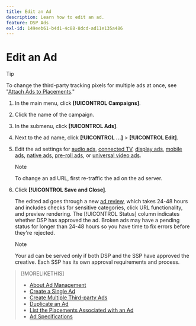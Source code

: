 ```yaml
---
title: Edit an Ad
description: Learn how to edit an ad.
feature: DSP Ads
exl-id: 149eeb61-b4d1-4c88-8dcd-ad11e135a486
---
```

# Edit an Ad

>[!TIP]
>
>To change the third-party tracking pixels for multiple ads at once, see "[Attach Ads to Placements](/help/dsp/campaign-management/ads/ad-attach-detach-placement.md)."

1. In the main menu, click **[!UICONTROL Campaigns]**.

1. Click the name of the campaign.

1. In the submenu, click **[!UICONTROL Ads]**.

1. Next to the ad name, click  **[!UICONTROL ...]** > **[!UICONTROL Edit]**.

1. Edit the ad settings for [audio ads](ad-settings-audio.md), [connected TV](ad-settings-connected-tv.md), [display ads](ad-settings-display.md), [mobile ads](ad-settings-mobile.md), [native ads](ad-settings-native.md), [pre-roll ads](ad-settings-pre-roll.md), or [universal video ads](ad-settings-universal-video.md).

    >[!NOTE]
    >
    >To change an ad URL, first re-traffic the ad on the ad server.

1. Click **[!UICONTROL Save and Close]**.

   The edited ad goes through a new [ad review](ad-about.md), which takes 24-48 hours and includes checks for sensitive categories, click URL functionality, and preview rendering. The [!UICONTROL Status] column indicates whether DSP has approved the ad. Broken ads may have a pending status for longer than 24-48 hours so you have time to fix errors before they're rejected.

   >[!NOTE]
   >
   >Your ad can be served only if both DSP and the SSP have approved the creative. Each SSP has its own approval requirements and process.

>[!MORELIKETHIS]
>
>* [About Ad Management](ad-about.md)
>* [Create a Single Ad](ad-create.md)
>* [Create Multiple Third-party Ads](ad-create-multiple.md)
>* [Duplicate an Ad](ad-duplicate.md)
>* [List the Placements Associated with an Ad](ad-list-placements.md)
>* [Ad Specifications](ad-specs.md)
